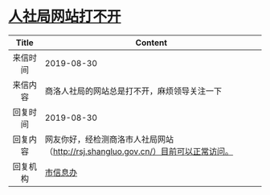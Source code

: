 # <a href="http://www.shangluo.gov.cn/zmhd/ldxxxx.jsp?urltype=leadermail.LeaderMailContentUrl&wbtreeid=1112&leadermailid=5423">人社局网站打不开</a>
|Title|Content|
|:---:|---|
|来信时间|2019-08-30|
|来信内容|商洛人社局的网站总是打不开，麻烦领导关注一下|
|回复时间|2019-08-30|
|回复内容|网友你好，经检测商洛市人社局网站（http://rsj.shangluo.gov.cn/）目前可以正常访问。|
|回复机构|<a href="../../categories/agencies/市信息办.md">市信息办</a>|
